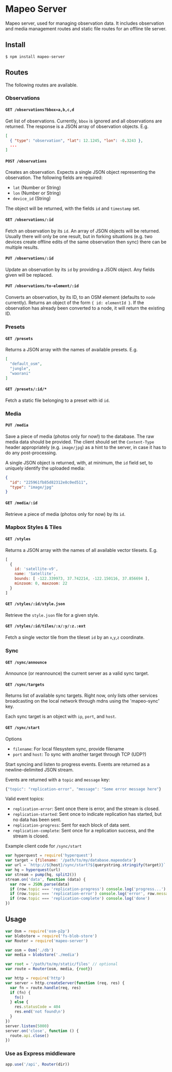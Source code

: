 # Mapeo Server

Mapeo server, used for managing observation data. It includes observation and
media management routes and static file routes for an offline tile server.

## Install

```
$ npm install mapeo-server
```

## Routes

The following routes are available.

### Observations

#### `GET /observations?bbox=a,b,c,d`

Get list of observations. Currently, `bbox` is ignored and all observations are
returned. The response is a JSON array of observation objects. E.g.

```json
[
  { "type": "observation", "lat": 12.1245, "lon": -0.3243 },
  ...
]
```

#### `POST /observations`

Creates an observation. Expects a single JSON object representing the
observation. The following fields are required:

- `lat` (Number or String)
- `lon` (Number or String)
- `device_id` (String)

The object will be returned, with the fields `id` and `timestamp` set.

#### `GET /observations/:id`

Fetch an observation by its `id`. An array of JSON objects will be returned.
Usually there will only be one result, but in forking situations (e.g. two
devices create offline edits of the same observation then sync) there can be
multiple results.

#### `PUT /observations/:id`

Update an observation by its `id` by providing a JSON object. Any fields given
will be replaced.

#### `PUT /observations/to-element/:id`

Converts an observation, by its ID, to an OSM element (defaults to `node`
currently). Returns an object of the form `{ id: elementId }`. If the
observation has already been converted to a node, it will return the existing
ID.

### Presets

#### `GET /presets`

Returns a JSON array with the names of available presets. E.g.

```json
[
  "default_osm",
  "jungle",
  "waorani"
]
```

#### `GET /presets/:id/*`

Fetch a static file belonging to a preset with id `id`.

### Media

#### `PUT /media`

Save a piece of media (photos only for now!) to the database. The raw media data
should be provided. The client should set the `Content-Type` header
appropriately (e.g. `image/jpg`) as a hint to the server, in case it has to do
any post-processing.

A single JSON object is returned, with, at minimum, the `id` field set, to
uniquely identify the uploaded media:

```json
{
  "id": "225961fb85d82312e8c0ed511",
  "type": "image/jpg"
}
```

#### `GET /media/:id`

Retrieve a piece of media (photos only for now) by its `id`.

### Mapbox Styles & Tiles

#### `GET /styles`

Returns a JSON array with the names of all available vector tilesets. E.g.

```js
[
  {
    id: 'satellite-v9',
    name: 'Satellite',
    bounds: [ -122.339973, 37.742214, -122.150116, 37.856694 ],
    minzoom: 0, maxzoom: 22
  }
]
```

#### `GET /styles/:id/style.json`

Retrieve the `style.json` file for a given style.

#### `GET /styles/:id/tiles/:x/:y/:z.:ext`

Fetch a single vector tile from the tileset `id` by an `x`,`y`,`z` coordinate.

### Sync

#### `GET /sync/announce`

Announce (or reannounce) the current server as a valid sync target.

#### `GET /sync/targets`

Returns list of available sync targets. Right now, only lists other services broadcasting on the local network through mdns using the 'mapeo-sync' key.

Each sync target is an object with `ip`, `port`, and `host`.

#### `GET /sync/start`

Options

  * `filename`: For local filesystem sync, provide filename
  * `port` and `host`: To sync with another target through TCP (UDP?)

Start syncing and listen to progress events. Events are returned as a newline-delimited JSON stream.

Events are returned with a `topic` and `message` key:

```js
{"topic": "replication-error", "message": "Some error message here"}
```

Valid event topics:

  * `replication-error`: Sent once there is error, and the stream is closed.
  * `replication-started`: Sent once to indicate replication has started, but no data has been sent.
  * `replication-progress`: Sent for each block of data sent.
  * `replication-complete`: Sent once for a replication success, and the stream is closed.

Example client code for `/sync/start`
```js
var hyperquest = require('hyperquest')
var target = {filename: '/path/to/my/database.mapeodata'}
var url = `http://${host}/sync/start?${querystring.stringify(target)}`
var hq = hyperquest(url)
var stream = pump(hq, split2())
stream.on('data', function (data) {
  var row = JSON.parse(data)
  if (row.topic === 'replication-progress') console.log('progress...')
  if (row.topic === 'replication-error') console.log('error', row.message)
  if (row.topic === 'replication-complete') console.log('done')
})

```

## Usage

```js
var Osm = require('osm-p2p')
var blobstore = require('fs-blob-store')
var Router = require('mapeo-server')

var osm = Osm('./db')
var media = blobstore('./media')

var root = '/path/to/my/static/files' // optional
var route = Router(osm, media, {root})

var http = require('http')
var server = http.createServer(function (req, res) {
  var fn = route.handle(req, res)
  if (fn) {
    fn()
  } else {
    res.statusCode = 404
    res.end('not found\n')
  }
})
server.listen(5000)
server.on('close', function () {
  route.api.close()
})
```

### Use as Express middleware

```js
app.use('/api', Router(dir))
```
